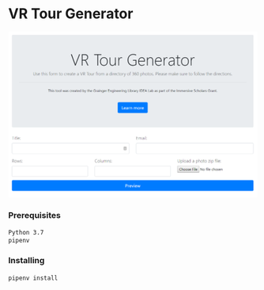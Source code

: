 # VR Tour Generator

![Upload form](./form.png)

### Prerequisites

```
Python 3.7
pipenv
```

### Installing
```
pipenv install
```

